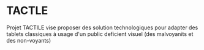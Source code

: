 # TACTLE
Projet TACTILE vise proposer des solution technologiques pour adapter des tablets classiques à usage d'un public deficient visuel (des malvoyanits et des non-voyants)
